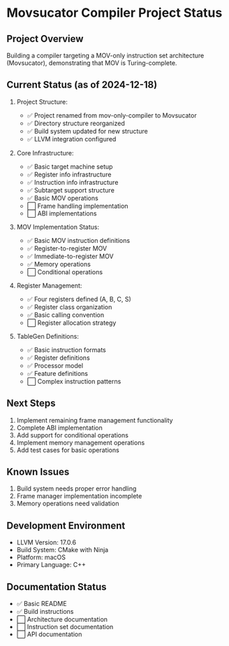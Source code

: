 # Movsucator Compiler Project Status

## Project Overview
Building a compiler targeting a MOV-only instruction set architecture (Movsucator), demonstrating that MOV is Turing-complete.

## Current Status (as of 2024-12-18)
1. Project Structure:
   - ✅ Project renamed from mov-only-compiler to Movsucator
   - ✅ Directory structure reorganized
   - ✅ Build system updated for new structure
   - ✅ LLVM integration configured

2. Core Infrastructure:
   - ✅ Basic target machine setup
   - ✅ Register info infrastructure
   - ✅ Instruction info infrastructure
   - ✅ Subtarget support structure
   - ✅ Basic MOV operations
   - ⬜ Frame handling implementation
   - ⬜ ABI implementations

3. MOV Implementation Status:
   - ✅ Basic MOV instruction definitions
   - ✅ Register-to-register MOV
   - ✅ Immediate-to-register MOV
   - ✅ Memory operations
   - ⬜ Conditional operations

4. Register Management:
   - ✅ Four registers defined (A, B, C, S)
   - ✅ Register class organization
   - ✅ Basic calling convention
   - ⬜ Register allocation strategy

5. TableGen Definitions:
   - ✅ Basic instruction formats
   - ✅ Register definitions
   - ✅ Processor model
   - ✅ Feature definitions
   - ⬜ Complex instruction patterns

## Next Steps
1. Implement remaining frame management functionality
2. Complete ABI implementation
3. Add support for conditional operations
4. Implement memory management operations
5. Add test cases for basic operations

## Known Issues
1. Build system needs proper error handling
2. Frame manager implementation incomplete
3. Memory operations need validation

## Development Environment
- LLVM Version: 17.0.6
- Build System: CMake with Ninja
- Platform: macOS
- Primary Language: C++

## Documentation Status
- ✅ Basic README
- ✅ Build instructions
- ⬜ Architecture documentation
- ⬜ Instruction set documentation
- ⬜ API documentation
